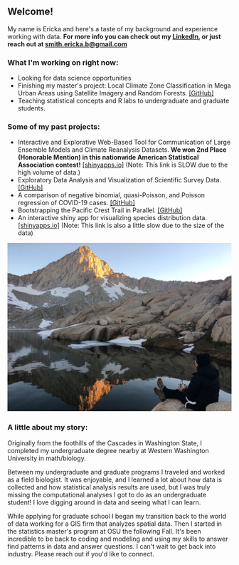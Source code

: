 ## Welcome!

My name is Ericka and here's a taste of my background and experience working with data. **For more info you can check out my [LinkedIn](https://www.linkedin.com/in/erickabsmith/), or just reach out at <smith.ericka.b@gmail.com>**

### What I'm working on right now: 

* Looking for data science opportunities
* Finishing my master's project: Local Climate Zone Classification in Mega Urban Areas using Satellite Imagery and Random Forests. [[GitHub]](https://github.com/erickabsmith/masters-project-lcz-classification) 
* Teaching statistical concepts and R labs to undergraduate and graduate students. 

### Some of my past projects:

* Interactive and Explorative Web-Based Tool for Communication of Large Ensemble Models and Climate Reanalysis Datasets. **We won 2nd Place (Honorable Mention) in this nationwide American Statistical Association contest!** [[shinyapps.io]](https://jimmylovestea.shinyapps.io/datadash/) (Note: This link is SLOW due to the high volume of data.)
* Exploratory Data Analysis and Visualization of Scientific Survey Data. [[GitHub]](https://github.com/erickabsmith/flatfish_2020)
* A comparison of negative binomial, quasi-Poisson, and Poisson regression of COVID-19 cases. [[GitHub]](https://github.com/erickabsmith/generalized_regression_models)
* Bootstrapping the Pacific Crest Trail in Parallel. [[GitHub]](https://github.com/ST541-Fall2020/erickabsmith-project-trail)
* An interactive shiny app for visualizing species distribution data. [[shinyapps.io]](https://erickabsmith.shinyapps.io/catch-data/) (Note: This link is also a little slow due to the size of the data)



![Here's a photo of me fishing in Mineral King, CA. I love backpacking and it was quite the hike to get up here!](images/mineral_king.JPG)

### A little about my story:

Originally from the foothills of the Cascades in Washington State, I completed my undergraduate degree nearby at Western Washington University in math/biology. 

Between my undergraduate and graduate programs I traveled and worked as a field biologist. It was enjoyable, and I learned a lot about how data is collected and how statistical analysis results are used, but I was truly missing the computational analyses I got to do as an undergraduate student! I love digging around in data and seeing what I can learn.

While applying for graduate school I began my transition back to the world of data working for a GIS firm that analyzes spatial data. Then I started in the statistics master's program at OSU the following Fall. It's been incredible to be back to coding and modeling and using my skills to answer find patterns in data and answer questions. I can't wait to get back into industry. Please reach out if you'd like to connect.
